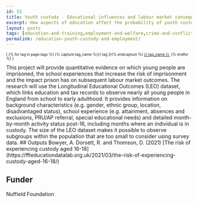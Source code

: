 ```yaml
---
id: 51
title: Youth custody - Educational influences and labour market consequences
excerpt: How aspects of education affect the probability of youth custody and the effect of custody on the school-to-work transition
layout: posts
tags: [education-and-training,employment-and-welfare,crime-and-conflict,instrumental-variables,duration-analysis,modelling-and-descriptives]
permalink: /education-youth-custody-and-employment/
---
```

<div>
  <p style="font-size:.7em;">
    [
    {% for tag in page.tags %}
      {% capture tag_name %}{{ tag }}{% endcapture %}
      <a href="/{{ tag_name }}"><nobr>{{ tag_name }}</nobr>&nbsp;</a>
    {% endfor %}
    ]
  </p>
</div>
This project will provide quantitative evidence on which young people are imprisoned, the school experiences that increase the risk of imprisonment and the impact prison has on subsequent labour market outcomes.  The research will use the Longitudinal Educational Outcomes (LEO) dataset, which links education and tax records to observe nearly all young people in England from school to early adulthood. It provides information on background characteristics (e.g. gender, ethnic group, location, disadvantaged status), school experience (e.g. attainment, absences and exclusions, PRU/AP referral, special educational needs) and detailed month-by-month activity status post-16, including months where an individual is in custody. The size of the LEO dataset makes it possible to observe subgroups within the population that are too small to consider using survey data.
## Outputs
Bowyer, A. Dorsett, R. and Thomson, D. (2021) [The risk of experiencing custody aged 16-18](https://ffteducationdatalab.org.uk/2021/03/the-risk-of-experiencing-custody-aged-16-18/)

## Funder
Nuffield Foundation
